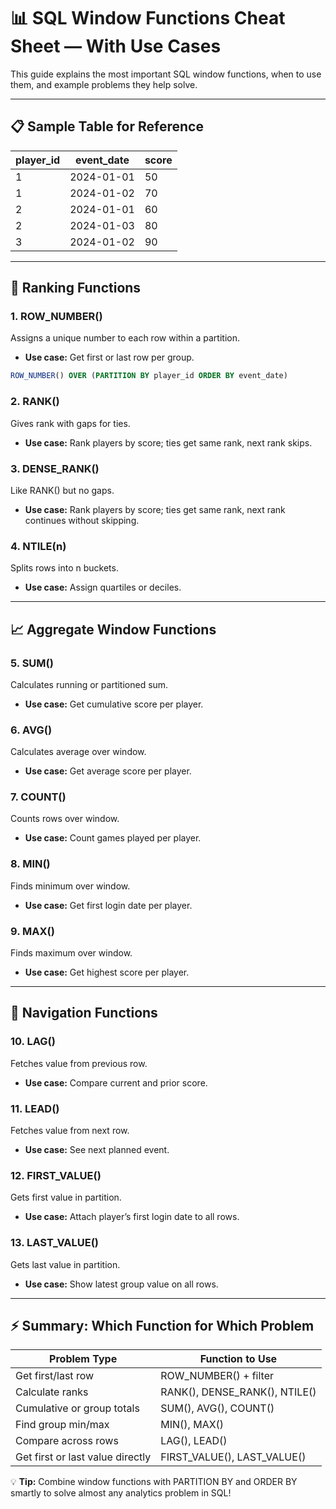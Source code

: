 
# 📊 SQL Window Functions Cheat Sheet — With Use Cases

This guide explains the most important SQL window functions, when to use them, and example problems they help solve.

---

## 📋 Sample Table for Reference

| player_id | event_date  | score |
|-----------|-------------|-------|
| 1         | 2024-01-01 | 50    |
| 1         | 2024-01-02 | 70    |
| 2         | 2024-01-01 | 60    |
| 2         | 2024-01-03 | 80    |
| 3         | 2024-01-02 | 90    |

---

## 🥇 Ranking Functions

### 1. ROW_NUMBER()
Assigns a unique number to each row within a partition.
- **Use case:** Get first or last row per group.

```sql
ROW_NUMBER() OVER (PARTITION BY player_id ORDER BY event_date)
```

### 2. RANK()
Gives rank with gaps for ties.
- **Use case:** Rank players by score; ties get same rank, next rank skips.

### 3. DENSE_RANK()
Like RANK() but no gaps.
- **Use case:** Rank players by score; ties get same rank, next rank continues without skipping.

### 4. NTILE(n)
Splits rows into n buckets.
- **Use case:** Assign quartiles or deciles.

---

## 📈 Aggregate Window Functions

### 5. SUM()
Calculates running or partitioned sum.
- **Use case:** Get cumulative score per player.

### 6. AVG()
Calculates average over window.
- **Use case:** Get average score per player.

### 7. COUNT()
Counts rows over window.
- **Use case:** Count games played per player.

### 8. MIN()
Finds minimum over window.
- **Use case:** Get first login date per player.

### 9. MAX()
Finds maximum over window.
- **Use case:** Get highest score per player.

---

## 🔁 Navigation Functions

### 10. LAG()
Fetches value from previous row.
- **Use case:** Compare current and prior score.

### 11. LEAD()
Fetches value from next row.
- **Use case:** See next planned event.

### 12. FIRST_VALUE()
Gets first value in partition.
- **Use case:** Attach player’s first login date to all rows.

### 13. LAST_VALUE()
Gets last value in partition.
- **Use case:** Show latest group value on all rows.

---

## ⚡ Summary: Which Function for Which Problem

| Problem Type                      | Function to Use  |
|-----------------------------------|------------------|
| Get first/last row                | ROW_NUMBER() + filter |
| Calculate ranks                   | RANK(), DENSE_RANK(), NTILE() |
| Cumulative or group totals        | SUM(), AVG(), COUNT() |
| Find group min/max                | MIN(), MAX() |
| Compare across rows               | LAG(), LEAD() |
| Get first or last value directly  | FIRST_VALUE(), LAST_VALUE() |

💡 **Tip:** Combine window functions with PARTITION BY and ORDER BY smartly to solve almost any analytics problem in SQL!

